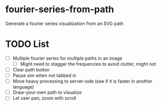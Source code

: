 # fourier-series-from-path
Generate a fourier series visualization from an SVG path


# TODO List
- [ ] Multiple fourier series for multiple paths in an image
    - [ ] Might need to stagger the frequencies to avoid clutter, might not
- [ ] Clear path button
- [ ] Pause sim when not tabbed in
- [ ] Move heavy processing to server-side (see if it is faster in another language)
- [ ] Draw-your-own path to visualize
- [ ] Let user pan, zoom with scroll
